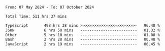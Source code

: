 
<!--START_SECTION:waka-->

```txt
From: 07 May 2024 - To: 07 October 2024

Total Time: 511 hrs 37 mins

TypeScript       498 hrs 38 mins >>>>>>>>>>>>>>>>>>>>>>>>-   96.48 %
JSON             6 hrs 50 mins   -------------------------   01.32 %
Other            5 hrs 10 mins   -------------------------   01.00 %
Bash             2 hrs 28 mins   -------------------------   00.48 %
JavaScript       2 hrs 19 mins   -------------------------   00.45 %
```

<!--END_SECTION:waka-->

<!--

### Hi there 👋
**Iam-cesar/Iam-cesar** is a ✨ _special_ ✨ repository because its `README.md` (this file) appears on your GitHub profile.

Here are some ideas to get you started:

- 🔭 I’m currently working on ...
- 🌱 I’m currently learning ...
- 👯 I’m looking to collaborate on ...
- 🤔 I’m looking for help with ...
- 💬 Ask me about ...
- 📫 How to reach me: ...
- 😄 Pronouns: ...
- ⚡ Fun fact: ...
-->

